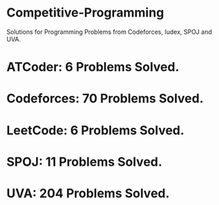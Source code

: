 # Competitive-Programming
Solutions for Programming Problems from Codeforces, Iudex, SPOJ and UVA.

# ATCoder: 6 Problems Solved.
# Codeforces: 70 Problems Solved.
# LeetCode: 6 Problems Solved.
# SPOJ: 11 Problems Solved.
# UVA: 204 Problems Solved.
